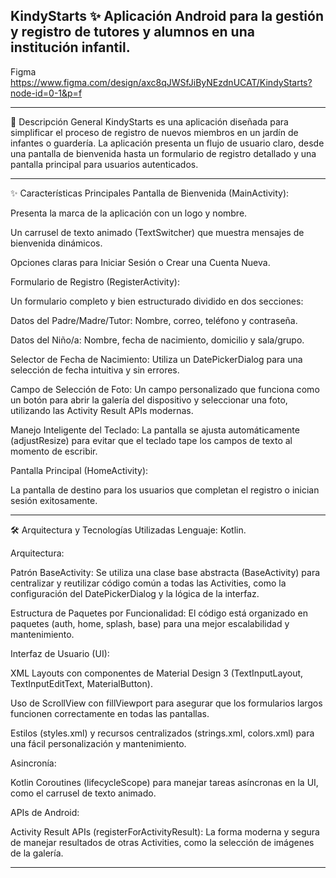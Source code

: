 KindyStarts ✨ Aplicación Android para la gestión y registro de tutores y alumnos en una institución infantil.
---

Figma
https://www.figma.com/design/axc8qJWSfJiByNEzdnUCAT/KindyStarts?node-id=0-1&p=f

---

🚀 Descripción General
KindyStarts es una aplicación diseñada para simplificar el proceso de registro de nuevos miembros en un jardín de infantes o guardería. 
La aplicación presenta un flujo de usuario claro, desde una pantalla de bienvenida hasta un formulario de registro detallado y una pantalla principal para usuarios autenticados.

---

✨ Características Principales
Pantalla de Bienvenida (MainActivity):

Presenta la marca de la aplicación con un logo y nombre.

Un carrusel de texto animado (TextSwitcher) que muestra mensajes de bienvenida dinámicos.

Opciones claras para Iniciar Sesión o Crear una Cuenta Nueva.

Formulario de Registro (RegisterActivity):

Un formulario completo y bien estructurado dividido en dos secciones:

Datos del Padre/Madre/Tutor: Nombre, correo, teléfono y contraseña.

Datos del Niño/a: Nombre, fecha de nacimiento, domicilio y sala/grupo.

Selector de Fecha de Nacimiento: Utiliza un DatePickerDialog para una selección de fecha intuitiva y sin errores.

Campo de Selección de Foto: Un campo personalizado que funciona como un botón para abrir la galería del dispositivo y seleccionar una foto, utilizando las Activity Result APIs modernas.

Manejo Inteligente del Teclado: La pantalla se ajusta automáticamente (adjustResize) para evitar que el teclado tape los campos de texto al momento de escribir.

Pantalla Principal (HomeActivity):

La pantalla de destino para los usuarios que completan el registro o inician sesión exitosamente.

---

🛠️ Arquitectura y Tecnologías Utilizadas
Lenguaje: Kotlin.

Arquitectura:

Patrón BaseActivity: Se utiliza una clase base abstracta (BaseActivity) para centralizar y reutilizar código común a todas las Activities, como la configuración del DatePickerDialog y la lógica de la interfaz.

Estructura de Paquetes por Funcionalidad: El código está organizado en paquetes (auth, home, splash, base) para una mejor escalabilidad y mantenimiento.

Interfaz de Usuario (UI):

XML Layouts con componentes de Material Design 3 (TextInputLayout, TextInputEditText, MaterialButton).

Uso de ScrollView con fillViewport para asegurar que los formularios largos funcionen correctamente en todas las pantallas.

Estilos (styles.xml) y recursos centralizados (strings.xml, colors.xml) para una fácil personalización y mantenimiento.

Asincronía:

Kotlin Coroutines (lifecycleScope) para manejar tareas asíncronas en la UI, como el carrusel de texto animado.

APIs de Android:

Activity Result APIs (registerForActivityResult): La forma moderna y segura de manejar resultados de otras Activities, como la selección de imágenes de la galería.

---
